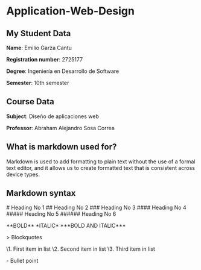 # Application-Web-Design

## My Student Data

**Name**: Emilio Garza Cantu

**Registration number**: 2725177

**Degree**: Ingeniería en Desarrollo de Software

**Semester**: 10th semester

## Course Data

**Subject**: Diseño de aplicaciones web

**Professor**: Abraham Alejandro Sosa Correa

## What is markdown used for?
Markdown is used to add formatting to plain text without the use of a formal text editor, and it allows us to create formatted text that is consistent across device types.

## Markdown syntax
\# Heading No 1
\## Heading No 2
\### Heading No 3
\#### Heading No 4
\##### Heading No 5
\###### Heading No 6

\*\*BOLD\*\*
\*ITALIC\*
\*\*\*BOLD AND ITALIC\*\*\*

\> Blockquotes

\1. First item in list
\2. Second item in list
\3. Third item in list

\- Bullet point 
